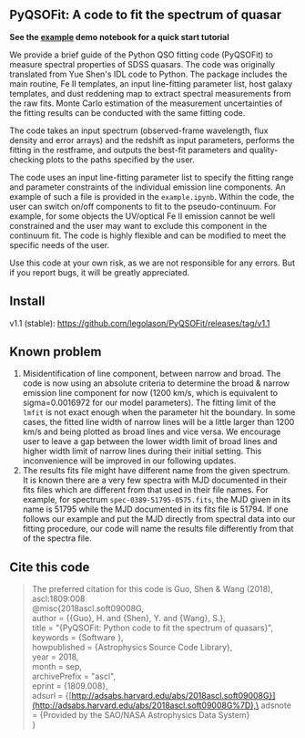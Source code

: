## PyQSOFit: A code to fit the spectrum of quasar  

__See the [example](https://nbviewer.org/github/legolason/PyQSOFit/blob/master/example/example.ipynb) demo notebook for a quick start tutorial__

We provide a brief guide of the Python QSO fitting code (PyQSOFit) to measure spectral properties of SDSS quasars. The code was originally translated from Yue Shen's IDL code to Python. The package includes the main routine, Fe II templates, an input line-fitting parameter list, host galaxy templates, and dust reddening map to extract spectral measurements from the raw fits. Monte Carlo estimation of the measurement uncertainties of the fitting results can be conducted with the same fitting code. 

The code takes an input spectrum (observed-frame wavelength, flux density and error arrays) and the redshift as input parameters, performs the fitting in the restframe, and outputs the best-fit parameters and quality-checking plots to the paths specified by the user. 

The code uses an input line-fitting parameter list to specify the fitting range and parameter constraints of the individual emission line components. An example of such a file is provided in the ``example.ipynb``. Within the code, the user can switch on/off components to fit to the pseudo-continuum. For example, for some objects the UV/optical Fe II emission cannot be well constrained and the user may want to exclude this component in the continuum fit. The code is highly flexible and can be modified to meet the specific needs of the user.

Use this code at your own risk, as we are not responsible for any errors. But if you report bugs, it will be greatly appreciated.

## Install

v1.1 (stable): https://github.com/legolason/PyQSOFit/releases/tag/v1.1

## Known problem

1. Misidentification of line component, between narrow and broad. The code is now using an absolute criteria to determine the broad & narrow emission line component for now (1200 km/s, which is equivalent to sigma=0.0016972 for our model parameters). The fitting limit of the `lmfit` is not exact enough when the parameter hit the boundary. In some cases, the fitted line width of narrow lines will be a little larger than 1200 km/s and being plotted as broad lines and vice versa. We encourage user to leave a gap between the lower width limit of broad lines and higher width limit of narrow lines during their initial setting. This inconvenience will be improved in our following updates.
2. The results fits file might have different name from the given spectrum. It is known there are a very few spectra with MJD documented in their fits files which are different from that used in their file names. For example, for spectrum `spec-0389-51795-0575.fits`, the MJD given in its name is 51795 while the MJD documented in its fits file is 51794. If one follows our example and put the MJD directly from spectral data into our fitting procedure, our code will name the results file differently from that of the spectra file.

## Cite this code

> The preferred citation for this code is Guo, Shen & Wang (2018), ascl:1809:008\
> @misc{2018ascl.soft09008G,\
> author = {{Guo}, H. and {Shen}, Y. and {Wang}, S.},\
> title = "{PyQSOFit: Python code to fit the spectrum of quasars}",\
> keywords = {Software },\
> howpublished = {Astrophysics Source Code Library},\
> year = 2018,\
> month = sep,\
> archivePrefix = "ascl",\
> eprint = {1809.008},\
> adsurl = {[http://adsabs.harvard.edu/abs/2018ascl.soft09008G}](http://adsabs.harvard.edu/abs/2018ascl.soft09008G%7D),\
> adsnote = {Provided by the SAO/NASA Astrophysics Data System}\
> }
